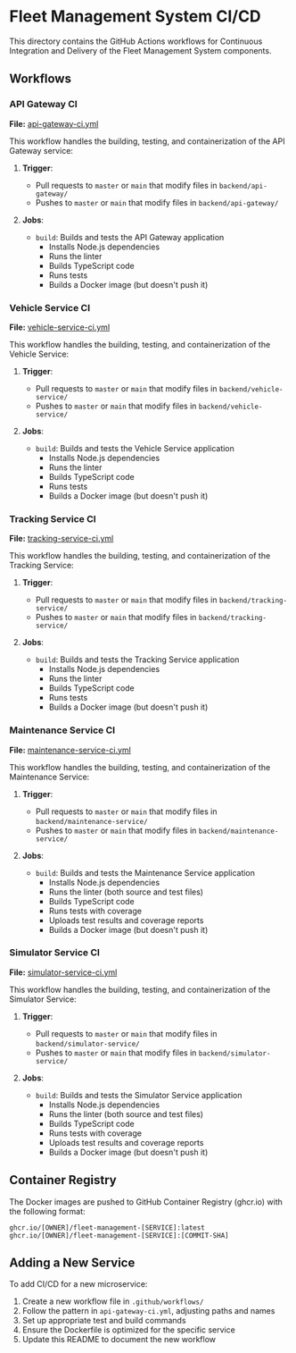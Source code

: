 # Fleet Management System CI/CD

This directory contains the GitHub Actions workflows for Continuous Integration and Delivery of the Fleet Management System components.

## Workflows

### API Gateway CI

**File:** [api-gateway-ci.yml](./workflows/api-gateway-ci.yml)

This workflow handles the building, testing, and containerization of the API Gateway service:

1. **Trigger**: 
   - Pull requests to `master` or `main` that modify files in `backend/api-gateway/`
   - Pushes to `master` or `main` that modify files in `backend/api-gateway/`

2. **Jobs**:
   - `build`: Builds and tests the API Gateway application
     - Installs Node.js dependencies
     - Runs the linter
     - Builds TypeScript code
     - Runs tests
     - Builds a Docker image (but doesn't push it)

### Vehicle Service CI

**File:** [vehicle-service-ci.yml](./workflows/vehicle-service-ci.yml)

This workflow handles the building, testing, and containerization of the Vehicle Service:

1. **Trigger**: 
   - Pull requests to `master` or `main` that modify files in `backend/vehicle-service/`
   - Pushes to `master` or `main` that modify files in `backend/vehicle-service/`

2. **Jobs**:
   - `build`: Builds and tests the Vehicle Service application
     - Installs Node.js dependencies
     - Runs the linter
     - Builds TypeScript code
     - Runs tests
     - Builds a Docker image (but doesn't push it)

### Tracking Service CI

**File:** [tracking-service-ci.yml](./workflows/tracking-service-ci.yml)

This workflow handles the building, testing, and containerization of the Tracking Service:

1. **Trigger**: 
   - Pull requests to `master` or `main` that modify files in `backend/tracking-service/`
   - Pushes to `master` or `main` that modify files in `backend/tracking-service/`

2. **Jobs**:
   - `build`: Builds and tests the Tracking Service application
     - Installs Node.js dependencies
     - Runs the linter
     - Builds TypeScript code
     - Runs tests
     - Builds a Docker image (but doesn't push it)

### Maintenance Service CI

**File:** [maintenance-service-ci.yml](./workflows/maintenance-service-ci.yml)

This workflow handles the building, testing, and containerization of the Maintenance Service:

1. **Trigger**: 
   - Pull requests to `master` or `main` that modify files in `backend/maintenance-service/`
   - Pushes to `master` or `main` that modify files in `backend/maintenance-service/`

2. **Jobs**:
   - `build`: Builds and tests the Maintenance Service application
     - Installs Node.js dependencies
     - Runs the linter (both source and test files)
     - Builds TypeScript code
     - Runs tests with coverage
     - Uploads test results and coverage reports
     - Builds a Docker image (but doesn't push it)

### Simulator Service CI

**File:** [simulator-service-ci.yml](./workflows/simulator-service-ci.yml)

This workflow handles the building, testing, and containerization of the Simulator Service:

1. **Trigger**: 
   - Pull requests to `master` or `main` that modify files in `backend/simulator-service/`
   - Pushes to `master` or `main` that modify files in `backend/simulator-service/`

2. **Jobs**:
   - `build`: Builds and tests the Simulator Service application
     - Installs Node.js dependencies
     - Runs the linter (both source and test files)
     - Builds TypeScript code
     - Runs tests with coverage
     - Uploads test results and coverage reports
     - Builds a Docker image (but doesn't push it)

## Container Registry

The Docker images are pushed to GitHub Container Registry (ghcr.io) with the following format:
```
ghcr.io/[OWNER]/fleet-management-[SERVICE]:latest
ghcr.io/[OWNER]/fleet-management-[SERVICE]:[COMMIT-SHA]
```

## Adding a New Service

To add CI/CD for a new microservice:

1. Create a new workflow file in `.github/workflows/`
2. Follow the pattern in `api-gateway-ci.yml`, adjusting paths and names
3. Set up appropriate test and build commands
4. Ensure the Dockerfile is optimized for the specific service
5. Update this README to document the new workflow 
